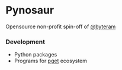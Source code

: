# Pynosaur

Opensource non-profit spin-off of [@byteram](https://byteram.co)

### Development
- Python packages
- Programs for [pget]() ecosystem
